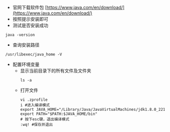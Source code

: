 * 官网下载软件包
[https://www.java.com/en/download/](https://www.java.com/en/download/)
* 按照提示安装即可
* 测试是否安装成功
```
java -version
```
* 查询安装路径
```
/usr/libexec/java_home -V 
```
* 配置环境变量
  * 显示当前目录下的所有文件及文件夹
    ```
    ls -a
    ```
  * 打开文件
    ```
    vi .zprofile
    i #进入编译模式
    export JAVA_HOME="/Library/Java/JavaVirtualMachines/jdk1.8.0_221.jdk/Contents/Home"
    export PATH="$PATH:$JAVA_HOME/bin"
    # 按下esc键，退出编译模式
    :wq! #保存并退出
    ```
